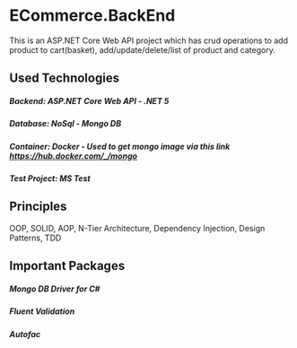 # ECommerce.BackEnd
This is an ASP.NET Core Web API project which has crud operations to add product to cart(basket), add/update/delete/list of product and category. 

## Used Technologies
##### Backend: ASP.NET Core Web API - .NET 5
##### Database: NoSql - Mongo DB
##### Container: Docker - Used to get mongo image via this link https://hub.docker.com/_/mongo
##### Test Project: MS Test

## Principles
OOP, SOLID, AOP, N-Tier Architecture, Dependency Injection, Design Patterns, TDD

## Important Packages
##### Mongo DB Driver for C#
##### Fluent Validation
##### Autofac


